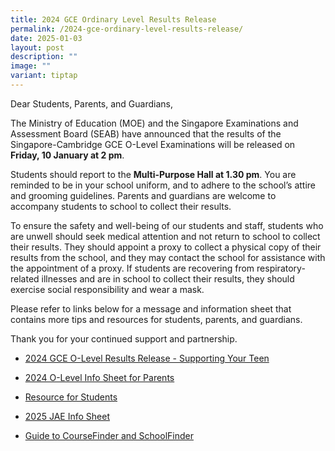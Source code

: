 ```yaml
---
title: 2024 GCE Ordinary Level Results Release
permalink: /2024-gce-ordinary-level-results-release/
date: 2025-01-03
layout: post
description: ""
image: ""
variant: tiptap
---
```

<p>Dear Students, Parents, and Guardians,</p>
<p>The Ministry of Education (MOE) and the Singapore Examinations and Assessment
Board (SEAB) have announced that the results of the Singapore-Cambridge
GCE O-Level Examinations will be released on <strong>Friday, 10 January at 2 pm</strong>.</p>
<p>Students should report to the <strong>Multi-Purpose Hall at 1.30 pm</strong>.
You are reminded to be in your school uniform, and to adhere to the school’s
attire and grooming guidelines. Parents and guardians are welcome to accompany
students to school to collect their results.</p>
<p>To ensure the safety and well-being of our students and staff, students
who are unwell should seek medical attention and not return to school to
collect their results. They should appoint a proxy to collect a physical
copy of their results from the school, and they may contact the school
for assistance with the appointment of a proxy. If students are recovering
from respiratory-related illnesses and are in school to collect their results,
they should exercise social responsibility and wear a mask.</p>
<p>Please refer to links below for a message and information sheet that contains
more tips and resources for students, parents, and guardians.</p>
<p>Thank you for your continued support and partnership.</p>
<ul data-tight="true" class="tight">
<li>
<p><a href="/files/O Level/2024/2024_GCE_O_Level_Results_Release___Supporting_Your_Teen_Copy.pdf" rel="noopener nofollow" target="_blank">2024 GCE O-Level Results Release - Supporting Your Teen</a>
</p>
</li>
<li>
<p><a href="/files/O Level/2024/Infosheet_for_Parents__O_Level__Copy.pdf" rel="noopener nofollow" target="_blank">2024 O-Level Info Sheet for Parents</a>
</p>
</li>
<li>
<p><a href="/files/O Level/2024/Resource_for_Students_Copy.pdf" rel="noopener nofollow" target="_blank">Resource for Students</a>
</p>
</li>
<li>
<p><a href="/files/O Level/2024/2025_JAE_Information_Sheet_Copy.pdf" rel="noopener nofollow" target="_blank">2025 JAE Info Sheet</a>
</p>
</li>
<li>
<p><a href="/files/O Level/2024/Guide_to_CourseFinder_and_SchoolFinder_Copy.pdf" rel="noopener nofollow" target="_blank">Guide to CourseFinder and SchoolFinder</a>
</p>
</li>
</ul>
<p></p>